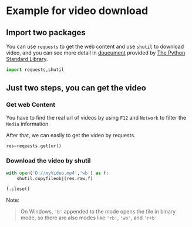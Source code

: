 # Example for video download

## Import two packages

You can use `requests` to get the web content and use `shutil` to download video, and you can see more detail in [doucument](https://docs.python.org/3/library/shutil.html) provided by [The Python Standard Library](https://docs.python.org/3/library/).

```python
import requests,shutil
```

## Just two steps, you can get the video

### Get web Content

You have to find the real url of videos by using `F12` and `Network` to filter the `Media` information.

After that, we can easily to get the video by requests.

```python
res=requests.get(url)
```

### Download the video by shutil

```python
with open('D://myVideo.mp4','wb') as f:
    shutil.copyfileobj(res.raw,f)

f.close()
```

Note:
>On Windows, `'b'` appended to the mode opens the file in binary mode, so there are also modes like `'rb'`, `'wb'`, and `'r+b'`

